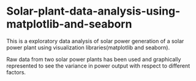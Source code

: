 # Solar-plant-data-analysis-using-matplotlib-and-seaborn
This is a exploratory data analysis of solar power generation of a solar power plant using visualization libraries(matplotlib and seaborn).

Raw data from two solar power plants has been used and graphically represented to see the variance in power output with respect to different factors.

